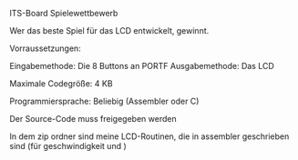 ITS-Board Spielewettbewerb

Wer das beste Spiel für das LCD entwickelt, gewinnt.


Vorraussetzungen:

Eingabemethode: Die 8 Buttons an PORTF
Ausgabemethode: Das LCD

Maximale Codegröße: 4 KB

Programmiersprache: Beliebig (Assembler oder C)

Der Source-Code muss freigegeben werden

In dem zip ordner sind meine LCD-Routinen, die in assembler geschrieben sind
(für geschwindigkeit und )

